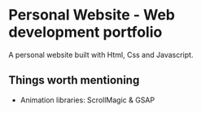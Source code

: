 # Personal Website - Web development portfolio

A personal website built with Html, Css and Javascript. 


## Things worth mentioning

- Animation libraries: ScrollMagic & GSAP

